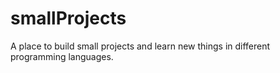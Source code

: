# smallProjects

A place to build small projects and learn new things in different programming languages.